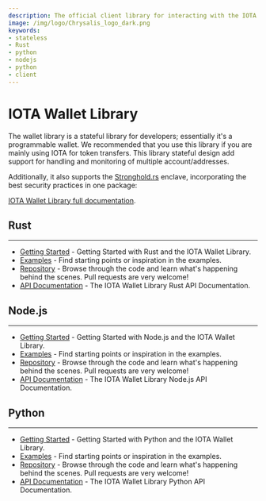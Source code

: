 ```yaml
---
description: The official client library for interacting with the IOTA Tangle allows you to create messages and transactions, sign transactions, generate addresses, interact with an IOTA node.
image: /img/logo/Chrysalis_logo_dark.png
keywords:
- stateless
- Rust
- python
- nodejs
- python
- client
---
```


# IOTA Wallet Library

The wallet library is a stateful library for developers; essentially it's a programmable wallet. We recommended that you use this library if you are mainly using IOTA for token transfers. This library stateful design add support for handling and monitoring of multiple account/addresses.

Additionally, it also supports the [Stronghold.rs](https://github.com/iotaledger/stronghold.rs) enclave, incorporating the best security practices in one package:

[IOTA Wallet Library full documentation](https://wiki.iota.org/wallet.rs/welcome).

## Rust
---------------

- [Getting Started](https://wiki.iota.org/wallet.rs/libraries/rust/getting_started) - Getting Started with Rust and the IOTA Wallet Library.
- [Examples](https://wiki.iota.org/wallet.rs/libraries/rust/examples) - Find starting points or inspiration in the examples.
- [Repository](https://github.com/iotaledger/wallet.rs) - Browse through the code and learn what's happening behind the scenes. Pull requests are very welcome!
- [API Documentation](https://wiki.iota.org/wallet.rs/libraries/rust/api_reference) - The IOTA Wallet Library Rust API Documentation.


## Node.js
---------------
- [Getting Started](https://wiki.iota.org/wallet.rs/libraries/nodejs/getting_started) - Getting Started with Node.js and the IOTA Wallet Library.
- [Examples](https://wiki.iota.org/wallet.rs/libraries/nodejs/examples) - Find starting points or inspiration in the examples.
- [Repository](https://github.com/iotaledger/wallet.rs/tree/dev/bindings/nodejs) - Browse through the code and learn what's happening behind the scenes. Pull requests are very welcome!
- [API Documentation](https://wiki.iota.org/wallet.rs/libraries/nodejs/api_reference) - The IOTA Wallet Library Node.js API Documentation.


## Python
---------------
- [Getting Started](https://wiki.iota.org/wallet.rs/libraries/python/getting_started) - Getting Started with Python and the IOTA Wallet Library.
- [Examples](https://wiki.iota.org/wallet.rs/libraries/python/examples) - Find starting points or inspiration in the examples.
- [Repository](https://github.com/iotaledger/wallet.rs/tree/dev/bindings/python) - Browse through the code and learn what's happening behind the scenes. Pull requests are very welcome!
- [API Documentation](https://wiki.iota.org/wallet.rs/libraries/python/api_reference) - The IOTA Wallet Library Python API Documentation.
